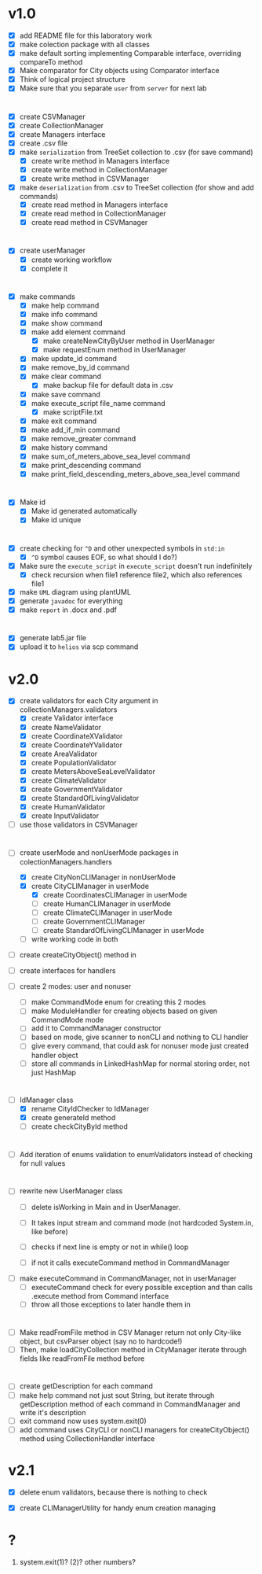 # v1.0

- [x] add README file for this laboratory work
- [x] make colection package with all classes
- [x] make default sorting implementing Comparable interface, overriding compareTo method
- [x] Make comparator for City objects using Comparator interface
- [x] Think of logical project structure
- [x] Make sure that you separate `user` from `server` for next lab
  
#

- [x] create CSVManager
- [x] create CollectionManager
- [x] create Managers interface
- [x] create .csv file
- [x] make `serialization` from TreeSet collection to .csv (for save command)
  - [x] create write method in Managers interface
  - [x] create write method in CollectionManager
  - [x] create write method in CSVManager
- [x] make `deserialization` from .csv to TreeSet collection (for show and add commands)
  - [x] create read method in Managers interface
  - [x] create read method in CollectionManager
  - [x] create read method in CSVManager

#  
  
- [x] create userManager
  - [x] create working workflow
  - [x] complete it
  
#

- [x] make commands
  - [x] make help command
  - [x] make info command
  - [x] make show command
  - [x] make add element command
    - [x] make createNewCityByUser method in UserManager
    - [x] make requestEnum method in UserManager
  - [x] make update_id command
  - [x] make remove_by_id command
  - [x] make clear command
    - [x] make backup file for default data in .csv
  - [x] make save command
  - [x] make execute_script file_name command
    - [x] make scriptFile.txt
  - [x] make exit command
  - [x] make add_if_min command
  - [x] make remove_greater command
  - [x] make history command
  - [x] make sum_of_meters_above_sea_level command
  - [x] make print_descending command
  - [x] make print_field_descending_meters_above_sea_level command

#

- [x] Make id
  - [x] Make id generated automatically
  - [x] Make id unique

#

- [x] create checking for `^D` and other unexpected symbols in `std:in`
  - [x] `^D` symbol causes EOF, so what should I do?)
- [x] Make sure the `execute_script` in `execute_script` doesn't run indefinitely
  - [x] check recursion when file1 reference file2, which also references file1
- [x] make `UML` diagram using plantUML
- [x] generate `javadoc` for everything
- [x] make `report` in .docx and .pdf
  
#

- [x] generate lab5.jar file
- [x] upload it to `helios` via scp command
#

# v2.0

- [x] create validators for each City argument in collectionManagers.validators
  - [x] create Validator interface
  - [x] create NameValidator
  - [x] create CoordinateXValidator
  - [x] create CoordinateYValidator
  - [x] create AreaValidator
  - [x] create PopulationValidator
  - [x] create MetersAboveSeaLevelValidator
  - [x] create ClimateValidator
  - [x] create GovernmentValidator
  - [x] create StandardOfLivingValidator
  - [x] create HumanValidator
  - [x] create InputValidator
- [ ] use those validators in CSVManager

#

- [ ] create userMode and nonUserMode packages in colectionManagers.handlers
  - [x] create CityNonCLIManager in nonUserMode
  - [x] create CityCLIManager in userMode
    - [x] create CoordinatesCLIManager in userMode
    - [ ] create HumanCLIManager in userMode
    - [ ] create ClimateCLIManager in userMode
    - [ ] create GovernmentCLIManager
    - [ ] create StandardOfLivingCLIManager in userMode
  - [ ] write working code in both 
- [ ] create createCityObject() method in 
- [ ] create interfaces for handlers


- [ ] create 2 modes: user and nonuser
  - [ ] make CommandMode enum for creating this 2 modes
  - [ ] make ModuleHandler for creating objects based on given CommandMode mode
  - [ ] add it to CommandManager constructor
  - [ ] based on mode, give scanner to nonCLI and nothing to CLI handler
  - [ ] give every command, that could ask for nonuser mode just created handler object
  - [ ] store all commands in LinkedHashMap for normal storing order, not just HashMap

#
- [ ] IdManager class
  - [x] rename CityIdChecker to IdManager
  - [x] create generateId method
  - [ ] create checkCityById method

#
- [ ] Add iteration of enums validation to enumValidators instead of checking for null values

#

- [ ] rewrite new UserManager class
  - [ ] delete isWorking in Main and in UserManager.
  - [ ] It takes input stream and command mode (not hardcoded System.in, like before)
  - [ ] checks if next line is empty or not in while() loop
  - [ ] if not it calls executeCommand method in CommandManager
  
  
- [ ] make executeCommand in CommandManager, not in userManager
  - [ ] executeCommand check for every possible exception and than calls .execute method from Command interface
  - [ ] throw all those exceptions to later handle them in 

#
- [ ] Make readFromFile method in CSV Manager return not only City-like object, but csvParser object (say no to hardcode!)
- [ ] Then, make loadCityCollection method in CityManager iterate through fields like readFromFile method before
#

- [ ] create getDescription for each command
- [ ] make help command not just sout String, but iterate through getDescription method of each command in CommandManager and write it's description
- [ ] exit command now uses system.exit(0)
- [ ] add command uses CityCLI or nonCLI managers for createCityObject() method using CollectionHandler interface

# v2.1
- [x] delete enum validators, because there is nothing to check
- [x] create CLIManagerUtility for handy enum creation managing


# ?
1) system.exit(1)? (2)? other numbers?
